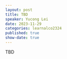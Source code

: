 ```yaml
---
layout: post
title: TBD
speaker: Yucong Lei
date: 2023-11-29
categories: learnalco2324
published: true
show-date: true
---
```

TBD